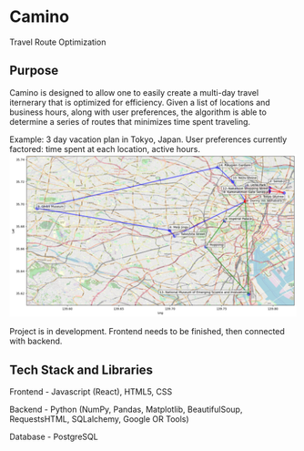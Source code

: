 # Camino
Travel Route Optimization

## Purpose

Camino is designed to allow one to easily create a multi-day travel iternerary that is optimized for efficiency.
Given a list of locations and business hours, along with user preferences, the algorithm is able to determine a series of routes that minimizes time spent traveling.

Example: 3 day vacation plan in Tokyo, Japan. User preferences currently factored: time spent at each location, active hours. 
![Example](example.png)

Project is in development. Frontend needs to be finished, then connected with backend.

## Tech Stack and Libraries
Frontend - Javascript (React), HTML5, CSS

Backend - Python (NumPy, Pandas, Matplotlib, BeautifulSoup, RequestsHTML, SQLalchemy, Google OR Tools)

Database - PostgreSQL